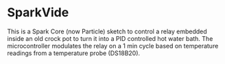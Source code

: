 # SparkVide
This is a Spark Core (now Particle) sketch to control a relay embedded inside an old crock pot to turn it into a PID controlled hot water bath. The microcontroller modulates the relay on a 1 min cycle based on temperature readings from a temperature probe (DS18B20).
